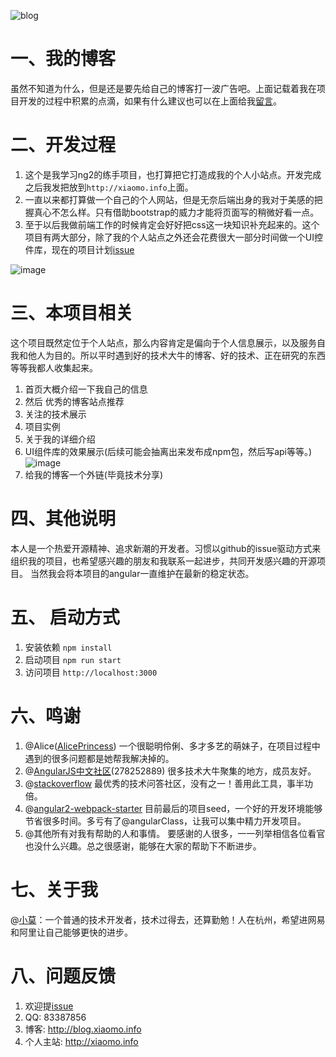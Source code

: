 ![blog](https://cloud.githubusercontent.com/assets/12625278/17610106/4af94430-606d-11e6-8917-5ccbb661a928.png)

# 一、我的博客
虽然不知道为什么，但是还是要先给自己的博客打一波广告吧。上面记载着我在项目开发的过程中积累的点滴，如果有什么建议也可以在上面给我[留言](http://blog.xiaomo.info/about/)。

# 二、开发过程
1. 这个是我学习ng2的练手项目，也打算把它打造成我的个人小站点。开发完成之后我发把放到`http://xiaomo.info`上面。  
2. 一直以来都打算做一个自己的个人网站，但是无奈后端出身的我对于美感的把握真心不怎么样。只有借助bootstrap的威力才能将页面写的稍微好看一点。  
3. 至于以后我做前端工作的时候肯定会好好把css这一块知识补充起来的。这个项目有两大部分，除了我的个人站点之外还会花费很大一部分时间做一个UI控件库，现在的项目计划[issue](https://github.com/xiaomo-info/xiaomo-info-web/issues?q=is%3Aopen+is%3Aissue+milestone%3A%E9%80%9A%E7%94%A8%E7%BB%84%E4%BB%B6%E5%BA%93)

![image](https://cloud.githubusercontent.com/assets/12625278/17553768/50c6301e-5f3a-11e6-9e19-7754b085aec5.png)

# 三、本项目相关
这个项目既然定位于个人站点，那么内容肯定是偏向于个人信息展示，以及服务自我和他人为目的。所以平时遇到好的技术大牛的博客、好的技术、正在研究的东西
等等我都人收集起来。

1. 首页大概介绍一下我自己的信息      
2. 然后 优秀的博客站点推荐             
3. 关注的技术展示           
4. 项目实例               　
5. 关于我的详细介绍                  
6. UI组件库的效果展示(后续可能会抽离出来发布成npm包，然后写api等等。) 
 ![image](https://cloud.githubusercontent.com/assets/12625278/17553827/71783d5c-5f3a-11e6-9d92-497cbb3dfddf.png)
7. 给我的博客一个外链(毕竟技术分享)          

# 四、其他说明
本人是一个热爱开源精神、追求新潮的开发者。习惯以github的issue驱动方式来组织我的项目，也希望感兴趣的朋友和我联系一起进步，共同开发感兴趣的开源项目。
当然我会将本项目的angular一直维护在最新的稳定状态。

# 五、 启动方式

1. 安装依赖
  `npm install`
2. 启动项目
`npm run start`
3. 访问项目 
`http://localhost:3000`

# 六、鸣谢
1. @Alice([AlicePrincess](https://github.com/AlicePrincess))
一个很聪明伶俐、多才多艺的萌妹子，在项目过程中遇到的很多问题都是她帮我解决掉的。
2. @[AngularJS中文社区](http://angular.cn)(278252889)
很多技术大牛聚集的地方，成员友好。
3. @[stackoverflow](http://stackoverflow.com/)
最优秀的技术问答社区，没有之一！善用此工具，事半功倍。
4. @[angular2-webpack-starter](https://github.com/AngularClass/angular2-webpack-starter)
目前最后的项目seed，一个好的开发环境能够节省很多时间。多亏有了@angularClass，让我可以集中精力开发项目。
5. @其他所有对我有帮助的人和事情。
要感谢的人很多，一一列举相信各位看官也没什么兴趣。总之很感谢，能够在大家的帮助下不断进步。

# 七、关于我
  @[小莫](http://xiaomo.info)：一个普通的技术开发者，技术过得去，还算勤勉！人在杭州，希望进网易和阿里让自己能够更快的进步。
  
# 八、问题反馈
1. 欢迎提[issue](https://github.com/xiaomo-info/xiaomo-info-web/issues)
2. QQ: 83387856
3. 博客: http://blog.xiaomo.info
4. 个人主站: http://xiaomo.info